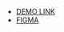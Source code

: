  - [DEMO LINK](https://oliinykKostya.github.io/<repo_name>/)
 - [FIGMA](https://www.google.com/url?q=https://www.figma.com/file/Tm6LiEgTfW9ygv7W3HY6wbuG/Untitled?node-id%3D1%253A2&sa=D&ust=1595959201652000&usg=AFQjCNGQkDH9jtsPlZmnTeDdEwg49IMjTQ)
